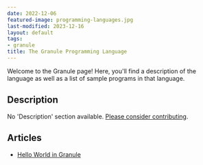 ```yaml
---
date: 2022-12-06
featured-image: programming-languages.jpg
last-modified: 2023-12-16
layout: default
tags:
- granule
title: The Granule Programming Language
---
```


Welcome to the Granule page! Here, you'll find a description of the language as well as a list of sample programs in that language.

## Description

No 'Description' section available. [Please consider contributing](https://github.com/TheRenegadeCoder/sample-programs-website).

## Articles

- [Hello World in Granule](https://sampleprograms.io/projects/hello-world/granule)